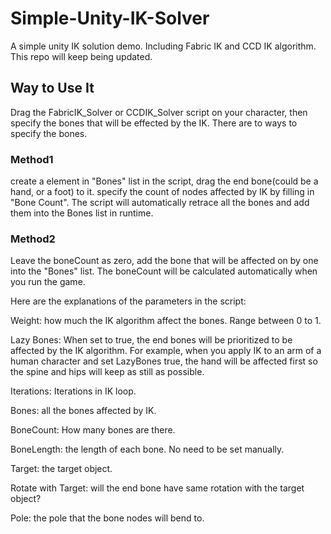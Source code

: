 # Simple-Unity-IK-Solver
A simple unity IK solution demo. Including Fabric IK and CCD IK algorithm. This repo will keep being updated.

## Way to Use It
Drag the FabricIK_Solver or CCDIK_Solver script on your character, then specify the bones that will be effected by the IK.
There are to ways to specify the bones. 
### Method1
create a element in "Bones" list in the script, drag the end bone(could be a hand, or a foot) to it. specify the count of nodes affected by IK by filling in "Bone Count". The script will automatically retrace all the bones and add them into the Bones list in runtime.
### Method2
Leave the boneCount as zero, add the bone that will be affected on by one into the "Bones" list. The boneCount will be calculated automatically when you run the game.

Here are the explanations of the parameters in the script:

Weight: how much the IK algorithm affect the bones. Range between 0 to 1.

Lazy Bones: When set to true, the end bones will be prioritized to be affected by the IK algorithm. For example, when you apply IK to an arm of a human character and set LazyBones true, the hand will be affected first so the spine and hips will keep as still as possible.

Iterations: Iterations in IK loop.

Bones: all the bones affected by IK.

BoneCount: How many bones are there.

BoneLength: the length of each bone. No need to be set manually.

Target: the target object.

Rotate with Target: will the end bone have same rotation with the target object?

Pole: the pole that the bone nodes will bend to.
